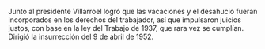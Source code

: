 Junto al presidente Villarroel logró que las vacaciones y el desahucio fueran incorporados
en los derechos del trabajador, así que impulsaron juicios justos, con base en la ley del Trabajo de 1937, que rara vez se cumplían. Dirigió la insurrección del 9 de abril de 1952.
    